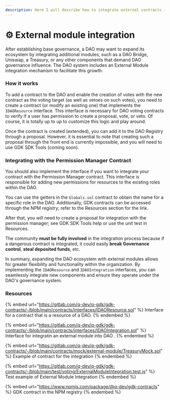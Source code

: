 ```yaml
---
description: Here I will describe how to integrate external contracts into the DAO
---
```


# ⚙ External module integration

After establishing base governance, a DAO may want to expand its ecosystem by integrating additional modules, such as a DAO Bridge, Uniswap, a Treasury, or any other components that demand DAO governance influence. The DAO system includes an External Module integration mechanism to facilitate this growth.

### How it works

To add a contract to the DAO and enable the creation of votes with the new contract as the voting target (as well as vetoes on such votes), you need to create a contract (or modify an existing one) that implements the `IDAOResource` interface. This interface is necessary for DAO voting contracts to verify if a user has permission to create a proposal, vote, or veto. Of course, it is totally up to up to customize this logic and play around.

Once the contract is created (extended), you can add it to the DAO Registry through a proposal. However, it is essential to note that creating such a proposal through the front end is currently impossible, and you will need to use GDK SDK Tools (coming soon).

### Integrating with the Permission Manager Contract

You should also implement the interface if you want to integrate your contract with the Permission Manager contract. This interface is responsible for adding new permissions for resources to the existing roles within the DAO.

You can use the getters in the `Globals.sol` contract to obtain the name for a specific role in the DAO. Additionally, GDK contracts can be accessed through the NPM registry; refer to the Resources section for the link.

After that, you will need to create a proposal for integration with the permission manager; see GDK SDK Tools help or use the unit test in Resources.&#x20;

The community **must be fully involved** in the integration process because if a dangerous contract is integrated, it could easily **break Governance control**, **steal deposited funds**, etc.

In summary, expanding the DAO ecosystem with external modules allows for greater flexibility and functionality within the organization. By implementing the `IDAOResource` and `IDAOIntegration` interfaces, you can seamlessly integrate new components and ensure they operate under the DAO's governance system.

### Resources

{% embed url="https://gitlab.com/q-dev/q-gdk/gdk-contracts/-/blob/main/contracts/interfaces/IDAOResource.sol" %}
Interface for a contract that is a resource of a DAO.
{% endembed %}

{% embed url="https://gitlab.com/q-dev/q-gdk/gdk-contracts/-/blob/main/contracts/interfaces/IDAOIntegration.sol" %}
Interface for integratin an external module into DAO .
{% endembed %}

{% embed url="https://gitlab.com/q-dev/q-gdk/gdk-contracts/-/blob/main/contracts/mock/external-module/TreasuryMock.sol" %}
Example of contract for the integration
{% endembed %}

{% embed url="https://gitlab.com/q-dev/q-gdk/gdk-contracts/-/blob/main/test/voting/ExternalModuleIntegration.test.js" %}
Test example of External Module Integration
{% endembed %}

{% embed url="https://www.npmjs.com/package/@q-dev/gdk-contracts" %}
GDK contract in the NPM registry
{% endembed %}
